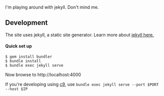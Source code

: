 I'm playing around with jekyll. Don't mind me.


## Development
The site uses jekyll, a static site generator. Learn more about [jekyll here.](http://jekyllrb.com/)
#### Quick set up

 
    $ gem install bundler
    $ bundle install 
    $ bundle exec jekyll serve
  Now browse to http://localhost:4000
 
  If you're developing using [c9](http://c9.io), use `bundle exec jekyll serve --port $PORT --host $IP`
